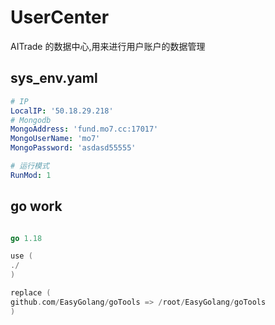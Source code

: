 # UserCenter

AITrade 的数据中心,用来进行用户账户的数据管理

## sys_env.yaml

```yaml
# IP
LocalIP: '50.18.29.218'
# Mongodb
MongoAddress: 'fund.mo7.cc:17017'
MongoUserName: 'mo7'
MongoPassword: 'asdasd55555'

# 运行模式
RunMod: 1
```

## go work

```go

go 1.18

use (
./
)

replace (
github.com/EasyGolang/goTools => /root/EasyGolang/goTools
)

```
